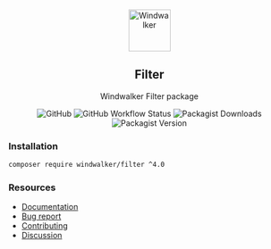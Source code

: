 <p align="center">
    <br/>
    <img src="https://user-images.githubusercontent.com/1639206/151679867-8df93936-e4af-4677-a6f3-eb33d27e038b.svg" alt="Windwalker"
        height="75">
    <br/>
</p>

<h2 align="center">Filter</h2>

<p align="center">
    Windwalker Filter package
</p>

<p align="center">
    <img alt="GitHub" src="https://img.shields.io/github/license/windwalker-io/filter?style=flat-square">
    <img alt="GitHub Workflow Status" src="https://img.shields.io/github/actions/workflow/status/windwalker-io/filter/ci.yml?label=test&style=flat-square">
    <img alt="Packagist Downloads" src="https://img.shields.io/packagist/dt/windwalker/filter?style=flat-square">
    <img alt="Packagist Version" src="https://img.shields.io/packagist/v/windwalker/filter?style=flat-square">
</p>

### Installation

```bash
composer require windwalker/filter ^4.0
```

### Resources

- [Documentation](https://windwalker.io/documentation/components/filter/)
- [Bug report](https://github.com/windwalker-io/framework)
- [Contributing](https://github.com/windwalker-io/framework)
- [Discussion](https://github.com/windwalker-io/framework/discussions)

